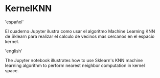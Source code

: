 # KernelKNN

'español'

El cuaderno Jupyter ilustra como usar el algoritmo Machine Learning KNN de Sklearn para realizar el calculo de vecinos mas cercanos en el espacio kernel.

'english'

The Jupyter notebook illustrates how to use Sklearn's KNN machine learning algorithm to perform nearest neighbor computation in kernel space.
